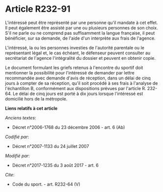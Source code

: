 # Article R232-91

L'intéressé peut être représenté par une personne qu'il mandate à cet effet. Il peut également être assisté par une ou
plusieurs personnes de son choix. S'il ne parle ou ne comprend pas suffisamment la langue française, il peut bénéficier, sur
sa demande, de l'aide d'un interprète aux frais de l'agence. 

L'intéressé, la ou les personnes investies de l'autorité parentale ou le représentant légal et, le cas échéant, le défenseur
peuvent consulter au secrétariat de l'agence l'intégralité du dossier et peuvent en obtenir copie. 

Le document formulant les griefs retenus à l'encontre du sportif doit mentionner la possibilité pour l'intéressé de demander
par lettre recommandée avec demande d'avis de réception, dans un délai de cinq jours à compter de sa réception, qu'il soit
procédé à ses frais à l'analyse de l'échantillon B, conformément aux dispositions prévues par l'article R. 232-64. Le délai
de cinq jours est porté à dix jours lorsque l'intéressé est domicilié hors de la métropole.

**Liens relatifs à cet article**

_Anciens textes_:

  - Décret n°2006-1768 du 23 décembre 2006 - art. 6 (Ab)

_Codifié par_:

  - Décret n°2007-1133 du 24 juillet 2007

_Modifié par_:

  - Décret n°2017-1235 du 3 août 2017 - art. 6

_Cite_:

  - Code du sport. - art. R232-64 (V)

